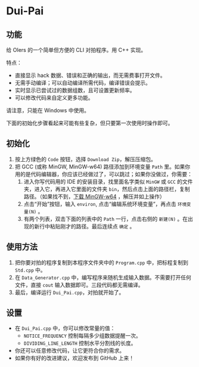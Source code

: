 # Dui-Pai
## 功能
给 OIers 的一个简单但方便的 CLI 对拍程序。用 C++ 实现。

特点：
- 直接显示 hack 数据、错误和正确的输出，而无需费事打开文件。
- 无需手动编译；可以自动编译所需代码，编译错误会提示。
- 实时显示已尝试过的数据组数，且可设置更新频率。
- 可以修改代码来自定义更多功能。

请注意，只能在 Windows 中使用。

下面的初始化步骤看起来可能有些复杂，但只要第一次使用时操作即可。

## 初始化
1. 按上方绿色的 `Code` 按钮，选择 `Download Zip`，解压压缩包。
1. 把 GCC (或称 MinGW, MinGW-w64) 路径添加到环境变量 `Path` 里。如果你用的是代码编辑器，你应该已经做过了，可以跳过；如果你没做过，你需要：
    1. 进入你写代码用的 IDE 的安装目录，找里面名字类似 `MinGW` 或 `GCC` 的文件夹，进入它，再进入它里面的文件夹 `bin`，然后点击上面的路径栏，复制路径。（如果找不到，[下载 MinGW-w64](https://nchc.dl.sourceforge.net/project/mingw-w64/Toolchains%20targetting%20Win64/Personal%20Builds/mingw-builds/8.1.0/threads-win32/seh/x86_64-8.1.0-release-win32-seh-rt_v6-rev0.7z) ，解压并如上操作）
    1. 点击“开始”按钮，输入 `environ`, 点击“编辑系统环境变量”，再点击 `环境变量(N)` 。
    1. 有两个列表，双击下面的列表中的 `Path` 一行，点击右侧的 `新建(N)` 。在出现的新行中粘贴刚才的路径。最后连续点 `确定` 。

## 使用方法
1. 把你要对拍的程序复制到本程序文件夹中的 `Program.cpp` 中，把标程复制到 `Std.cpp` 中。
1. 在 `Data_Generator.cpp` 中，编写程序来随机生成输入数据。不需要打开任何文件，直接 `cout` 输入数据即可。三段代码都无需编译。
1. 最后，编译运行 `Dui_Pai.cpp`，对拍就开始了。

## 设置
- 在 `Dui_Pai.cpp` 中，你可以修改常量的值：
    - `NOTICE_FREQUENCY` 控制每隔多少组数据提醒一次。
    - `DIVIDING_LINE_LENGTH` 控制水平分割线的长度。
- 你还可以任意修改代码，让它更符合你的需求。
- 如果你有好的改进建议，欢迎发布到 GitHub 上来！
